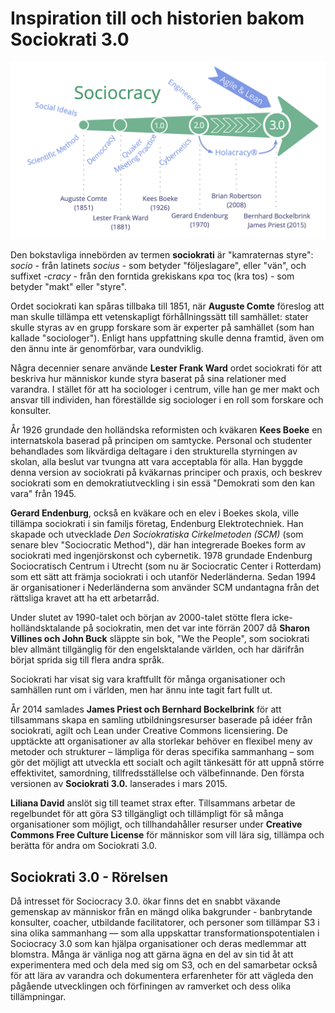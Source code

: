 # Inspiration till och historien bakom Sociokrati 3.0

![Inspiration till och historien bakom Sociokrati 3.0](img/context/history.png)

Den bokstavliga innebörden av termen **sociokrati** är "kamraternas styre": *socio* - från latinets *socius* - som betyder "följeslagare", eller "vän", och suffixet *-cracy* - från den forntida grekiskans κρα<unk> τος (kra<unk> tos) - som betyder "makt" eller "styre".

Ordet sociokrati kan spåras tillbaka till 1851, när **Auguste Comte** föreslog att man skulle tillämpa ett vetenskapligt förhållningssätt till samhället: stater skulle styras av en grupp forskare som är experter på samhället (som han kallade "sociologer"). Enligt hans uppfattning skulle denna framtid, även om den ännu inte är genomförbar, vara oundviklig.

Några decennier senare använde **Lester Frank Ward** ordet sociokrati för att beskriva hur människor kunde styra baserat på sina relationer med varandra. I stället för att ha sociologer i centrum, ville han ge mer makt och ansvar till individen, han föreställde sig sociologer i en roll som forskare och konsulter.

År 1926 grundade den holländska reformisten och kväkaren **Kees Boeke** en internatskola baserad på principen om samtycke. Personal och studenter behandlades som likvärdiga deltagare i den strukturella styrningen av skolan, alla beslut var tvungna att vara acceptabla för alla. Han byggde denna version av sociokrati på kväkarnas principer och praxis, och beskrev sociokrati som en demokratiutveckling i sin essä "Demokrati som den kan vara" från 1945.

**Gerard Endenburg**, också en kväkare och en elev i Boekes skola, ville tillämpa sociokrati i sin familjs företag, Endenburg Elektrotechniek. Han skapade och utvecklade *Den Sociokratiska Cirkelmetoden (SCM)* (som senare blev "Sociocratic Method"), där han integrerade Boekes form av sociokrati med ingenjörskonst och cybernetik. 1978 grundade Endenburg Sociocratisch Centrum i Utrecht (som nu är Sociocratic Center i Rotterdam) som ett sätt att främja sociokrati i och utanför Nederländerna. Sedan 1994 är organisationer i Nederländerna som använder SCM undantagna från det rättsliga kravet att ha ett arbetarråd.

Under slutet av 1990-talet och början av 2000-talet stötte flera icke-holländsktalande på sociokratin, men det var inte förrän 2007 då **Sharon Villines och John Buck** släppte sin bok, "We the People", som sociokrati blev allmänt tillgänglig för den engelsktalande världen, och har därifrån börjat sprida sig till flera andra språk.

Sociokrati har visat sig vara kraftfullt för många organisationer och samhällen runt om i världen, men har ännu inte tagit fart fullt ut.

År 2014 samlades **James Priest och Bernhard Bockelbrink** för att tillsammans skapa en samling utbildningsresurser baserade på idéer från sociokrati, agilt och Lean under Creative Commons licensiering. De upptäckte att organisationer av alla storlekar behöver en flexibel meny av metoder och strukturer – lämpliga för deras specifika sammanhang – som gör det möjligt att utveckla ett socialt och agilt tänkesätt för att uppnå större effektivitet, samordning, tillfredsställelse och välbefinnande. Den första versionen av **Sociokrati 3.0.** lanserades i mars 2015.

**Liliana David** anslöt sig till teamet strax efter. Tillsammans arbetar de regelbundet för att göra S3 tillgängligt och tillämpligt för så många organisationer som möjligt, och tillhandahåller resurser under **Creative Commons Free Culture License** för människor som vill lära sig, tillämpa och berätta för andra om Sociokrati 3.0.

## Sociokrati 3.0 - Rörelsen

Då intresset för Sociocracy 3.0. ökar finns det en snabbt växande gemenskap av människor från en mängd olika bakgrunder - banbrytande konsulter, coacher, utbildande facilitatorer, och personer som tillämpar S3 i sina olika sammanhang — som alla uppskattar transformationspotentialen i Sociocracy 3.0 som kan hjälpa organisationer och deras medlemmar att blomstra. Många är vänliga nog att gärna ägna en del av sin tid åt att experimentera med och dela med sig om S3, och en del samarbetar också för att lära av varandra och dokumentera erfarenheter för att vägleda den pågående utvecklingen och förfiningen av ramverket och dess olika tillämpningar.